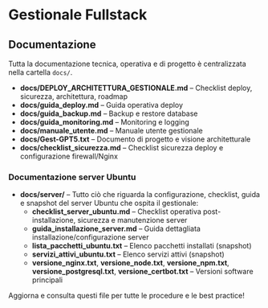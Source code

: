 # Gestionale Fullstack

## Documentazione

Tutta la documentazione tecnica, operativa e di progetto è centralizzata nella cartella `docs/`.

- **docs/DEPLOY_ARCHITETTURA_GESTIONALE.md** – Checklist deploy, sicurezza, architettura, roadmap
- **docs/guida_deploy.md** – Guida operativa deploy
- **docs/guida_backup.md** – Backup e restore database
- **docs/guida_monitoring.md** – Monitoring e logging
- **docs/manuale_utente.md** – Manuale utente gestionale
- **docs/Gest-GPT5.txt** – Documento di progetto e visione architetturale
- **docs/checklist_sicurezza.md** – Checklist sicurezza deploy e configurazione firewall/Nginx

### Documentazione server Ubuntu
- **docs/server/** – Tutto ciò che riguarda la configurazione, checklist, guida e snapshot del server Ubuntu che ospita il gestionale:
  - **checklist_server_ubuntu.md** – Checklist operativa post-installazione, sicurezza e manutenzione server
  - **guida_installazione_server.md** – Guida dettagliata installazione/configurazione server
  - **lista_pacchetti_ubuntu.txt** – Elenco pacchetti installati (snapshot)
  - **servizi_attivi_ubuntu.txt** – Elenco servizi attivi (snapshot)
  - **versione_nginx.txt**, **versione_node.txt**, **versione_npm.txt**, **versione_postgresql.txt**, **versione_certbot.txt** – Versioni software principali

Aggiorna e consulta questi file per tutte le procedure e le best practice!


